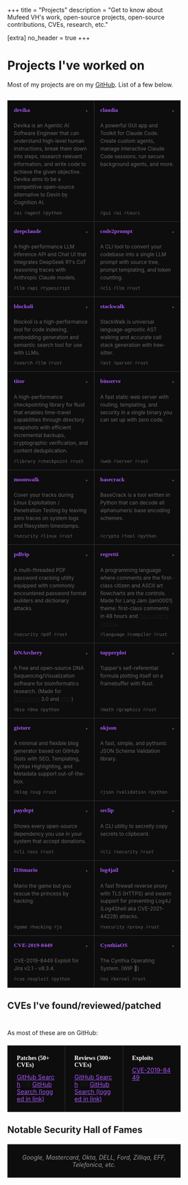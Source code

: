 +++
title = "Projects"
description = "Get to know about Mufeed VH's work, open-source projects, open-source contributions, CVEs, research, etc."

[extra]
no_header = true
+++

# Projects I've worked on

Most of my projects are on my [GitHub](https://github.com/mufeedvh). List of a few below.

<div class="projects-grid">
<div class="project-card">
<h3 class="project-title"><a href="https://github.com/stitionai/devika" target="_blank">devika</a> <span class="github-stars" data-repo="stitionai/devika"></span></h3>
<p class="project-description">Devika is an Agentic AI Software Engineer that can understand high-level human instructions, break them down into steps, research relevant information, and write code to achieve the given objective. Devika aims to be a competitive open-source alternative to Devin by Cognition AI.</p>
<div class="project-tags">
<span class="project-tag">AI</span>
<span class="project-tag">Agent</span>
<span class="project-tag">Python</span>
</div>
</div>

<div class="project-card">
<h3 class="project-title"><a href="https://github.com/getAsterisk/claudia" target="_blank">claudia</a> <span class="github-stars" data-repo="getAsterisk/claudia"></span></h3>
<p class="project-description">A powerful GUI app and Toolkit for Claude Code. Create custom agents, manage interactive Claude Code sessions, run secure background agents, and more.</p>
<div class="project-tags">
<span class="project-tag">GUI</span>
<span class="project-tag">AI</span>
<span class="project-tag">Tauri</span>
</div>
</div>

<div class="project-card">
<h3 class="project-title"><a href="https://github.com/getasterisk/deepclaude" target="_blank">deepclaude</a> <span class="github-stars" data-repo="getasterisk/deepclaude"></span></h3>
<p class="project-description">A high-performance LLM inference API and Chat UI that integrates DeepSeek R1's CoT reasoning traces with Anthropic Claude models.</p>
<div class="project-tags">
<span class="project-tag">LLM</span>
<span class="project-tag">API</span>
<span class="project-tag">TypeScript</span>
</div>
</div>

<div class="project-card">
<h3 class="project-title"><a href="https://github.com/mufeedvh/code2prompt" target="_blank">code2prompt</a> <span class="github-stars" data-repo="mufeedvh/code2prompt"></span></h3>
<p class="project-description">A CLI tool to convert your codebase into a single LLM prompt with source tree, prompt templating, and token counting.</p>
<div class="project-tags">
<span class="project-tag">CLI</span>
<span class="project-tag">LLM</span>
<span class="project-tag">Rust</span>
</div>
</div>

<div class="project-card">
<h3 class="project-title"><a href="https://github.com/getAsterisk/blockoli" target="_blank">blockoli</a> <span class="github-stars" data-repo="getAsterisk/blockoli"></span></h3>
<p class="project-description">Blockoli is a high-performance tool for code indexing, embedding generation and semantic search tool for use with LLMs.</p>
<div class="project-tags">
<span class="project-tag">Search</span>
<span class="project-tag">LLM</span>
<span class="project-tag">Rust</span>
</div>
</div>

<div class="project-card">
<h3 class="project-title"><a href="https://github.com/getAsterisk/stackwalk" target="_blank">stackwalk</a> <span class="github-stars" data-repo="getAsterisk/stackwalk"></span></h3>
<p class="project-description">StackWalk is universal language-agnostic AST walking and accurate call stack generation with tree-sitter.</p>
<div class="project-tags">
<span class="project-tag">AST</span>
<span class="project-tag">Parser</span>
<span class="project-tag">Rust</span>
</div>
</div>

<div class="project-card">
<h3 class="project-title"><a href="https://github.com/getAsterisk/titor" target="_blank">titor</a> <span class="github-stars" data-repo="getAsterisk/titor"></span></h3>
<p class="project-description">A high-performance checkpointing library for Rust that enables time-travel capabilities through directory snapshots with efficient incremental backups, cryptographic verification, and content deduplication.</p>
<div class="project-tags">
<span class="project-tag">Library</span>
<span class="project-tag">Checkpoint</span>
<span class="project-tag">Rust</span>
</div>
</div>

<div class="project-card">
<h3 class="project-title"><a href="https://github.com/mufeedvh/binserve" target="_blank">binserve</a> <span class="github-stars" data-repo="mufeedvh/binserve"></span></h3>
<p class="project-description">A fast static web server with routing, templating, and security in a single binary you can set up with zero code.</p>
<div class="project-tags">
<span class="project-tag">Web</span>
<span class="project-tag">Server</span>
<span class="project-tag">Rust</span>
</div>
</div>

<div class="project-card">
<h3 class="project-title"><a href="https://github.com/mufeedvh/moonwalk" target="_blank">moonwalk</a> <span class="github-stars" data-repo="mufeedvh/moonwalk"></span></h3>
<p class="project-description">Cover your tracks during Linux Exploitation / Penetration Testing by leaving zero traces on system logs and filesystem timestamps.</p>
<div class="project-tags">
<span class="project-tag">Security</span>
<span class="project-tag">Linux</span>
<span class="project-tag">Rust</span>
</div>
</div>

<div class="project-card">
<h3 class="project-title"><a href="https://github.com/mufeedvh/basecrack" target="_blank">basecrack</a> <span class="github-stars" data-repo="mufeedvh/basecrack"></span></h3>
<p class="project-description">BaseCrack is a tool written in Python that can decode all alphanumeric base encoding schemes.</p>
<div class="project-tags">
<span class="project-tag">Crypto</span>
<span class="project-tag">Tool</span>
<span class="project-tag">Python</span>
</div>
</div>

<div class="project-card">
<h3 class="project-title"><a href="https://github.com/mufeedvh/pdfrip" target="_blank">pdfrip</a> <span class="github-stars" data-repo="mufeedvh/pdfrip"></span></h3>
<p class="project-description">A multi-threaded PDF password cracking utility equipped with commonly encountered password format builders and dictionary attacks.</p>
<div class="project-tags">
<span class="project-tag">Security</span>
<span class="project-tag">PDF</span>
<span class="project-tag">Rust</span>
</div>
</div>

<div class="project-card">
<h3 class="project-title"><a href="https://github.com/mufeedvh/regretti" target="_blank">regretti</a> <span class="github-stars" data-repo="mufeedvh/regretti"></span></h3>
<p class="project-description">A programming language where comments are the first-class citizen and ASCII art flowcharts are the controls. Made for Lang Jam (jam0001) theme: first-class comments in 48 hours and <a href="https://www.youtube.com/watch?v=j7VAw8UfMeA&t=466s">Won voter's choice</a>.</p>
<div class="project-tags">
<span class="project-tag">Language</span>
<span class="project-tag">Compiler</span>
<span class="project-tag">Rust</span>
</div>
</div>

<div class="project-card">
<h3 class="project-title"><a href="https://github.com/DNArchery/DNArchery" target="_blank">DNArchery</a> <span class="github-stars" data-repo="DNArchery/DNArchery"></span></h3>
<p class="project-description">A free and open-source DNA Sequencing/Visualization software for bioinformatics research. (Made for <a href="https://fossunited.org/fosshack">FOSSHack</a> 3.0 and <a href="https://forum.fossunited.org/t/foss-hack-3-0-results/1882">Won</a>)</p>
<div class="project-tags">
<span class="project-tag">Bio</span>
<span class="project-tag">DNA</span>
<span class="project-tag">Python</span>
</div>
</div>

<div class="project-card">
<h3 class="project-title"><a href="https://github.com/mufeedvh/tupperplot" target="_blank">tupperplot</a> <span class="github-stars" data-repo="mufeedvh/tupperplot"></span></h3>
<p class="project-description">Tupper's self-referential formula plotting itself on a framebuffer with Rust.</p>
<div class="project-tags">
<span class="project-tag">Math</span>
<span class="project-tag">Graphics</span>
<span class="project-tag">Rust</span>
</div>
</div>

<div class="project-card">
<h3 class="project-title"><a href="https://github.com/mufeedvh/gisture" target="_blank">gisture</a> <span class="github-stars" data-repo="mufeedvh/gisture"></span></h3>
<p class="project-description">A minimal and flexible blog generator based on GitHub Gists with SEO, Templating, Syntax Highlighting, and Metadata support out-of-the-box.</p>
<div class="project-tags">
<span class="project-tag">Blog</span>
<span class="project-tag">SSG</span>
<span class="project-tag">Rust</span>
</div>
</div>

<div class="project-card">
<h3 class="project-title"><a href="https://github.com/mufeedvh/okjson" target="_blank">okjson</a> <span class="github-stars" data-repo="mufeedvh/okjson"></span></h3>
<p class="project-description">A fast, simple, and pythonic JSON Schema Validation library.</p>
<div class="project-tags">
<span class="project-tag">JSON</span>
<span class="project-tag">Validation</span>
<span class="project-tag">Python</span>
</div>
</div>

<div class="project-card">
<h3 class="project-title"><a href="https://github.com/mufeedvh/paydept" target="_blank">paydept</a> <span class="github-stars" data-repo="mufeedvh/paydept"></span></h3>
<p class="project-description">Shows every open-source dependency you use in your system that accept donations.</p>
<div class="project-tags">
<span class="project-tag">CLI</span>
<span class="project-tag">OSS</span>
<span class="project-tag">Rust</span>
</div>
</div>

<div class="project-card">
<h3 class="project-title"><a href="https://github.com/mufeedvh/seclip" target="_blank">seclip</a> <span class="github-stars" data-repo="mufeedvh/seclip"></span></h3>
<p class="project-description">A CLI utility to secretly copy secrets to clipboard.</p>
<div class="project-tags">
<span class="project-tag">CLI</span>
<span class="project-tag">Security</span>
<span class="project-tag">Rust</span>
</div>
</div>

<div class="project-card">
<h3 class="project-title"><a href="https://github.com/mufeedvh/l33tmario" target="_blank">l33tmario</a> <span class="github-stars" data-repo="mufeedvh/l33tmario"></span></h3>
<p class="project-description">Mario the game but you rescue the princess by hacking.</p>
<div class="project-tags">
<span class="project-tag">Game</span>
<span class="project-tag">Hacking</span>
<span class="project-tag">JS</span>
</div>
</div>

<div class="project-card">
<h3 class="project-title"><a href="https://github.com/mufeedvh/log4jail" target="_blank">log4jail</a> <span class="github-stars" data-repo="mufeedvh/log4jail"></span></h3>
<p class="project-description">A fast firewall reverse proxy with TLS (HTTPS) and swarm support for preventing Log4J (Log4Shell aka CVE-2021-44228) attacks.</p>
<div class="project-tags">
<span class="project-tag">Security</span>
<span class="project-tag">Proxy</span>
<span class="project-tag">Rust</span>
</div>
</div>

<div class="project-card">
<h3 class="project-title"><a href="https://github.com/mufeedvh/CVE-2019-8449" target="_blank">CVE-2019-8449</a> <span class="github-stars" data-repo="mufeedvh/CVE-2019-8449"></span></h3>
<p class="project-description">CVE-2019-8449 Exploit for Jira v2.1 - v8.3.4.</p>
<div class="project-tags">
<span class="project-tag">CVE</span>
<span class="project-tag">Exploit</span>
<span class="project-tag">Python</span>
</div>
</div>

<div class="project-card">
<h3 class="project-title"><a href="https://github.com/CynthiaOS/cynthia" target="_blank">CynthiaOS</a> <span class="github-stars" data-repo="CynthiaOS/cynthia"></span></h3>
<p class="project-description">The Cynthia Operating System. (WIP 🚧)</p>
<div class="project-tags">
<span class="project-tag">OS</span>
<span class="project-tag">Kernel</span>
<span class="project-tag">Rust</span>
</div>
</div>
</div>

<h2>CVEs I've found/reviewed/patched</h2>

<div class="cve-section">
<p>As most of these are on GitHub:</p>

<div class="cve-links">
<div class="cve-item">
<h4>Patches (50+ CVEs)</h4>
<a href="https://github.com/search?p=1&q=author%3Amufeedvh+org%3A418sec+is%3Amerged&type=Issues" target="_blank">GitHub Search</a> OR <a href="https://github.com/search?q=author%3Amufeedvh+org%3A418sec+is%3Amerged&type=pullrequests" target="_blank">GitHub Search (logged in link)</a>
</div>

<div class="cve-item">
<h4>Reviews (300+ CVEs)</h4>
<a href="https://github.com/search?q=reviewed-by%3Amufeedvh+org%3A418sec+is%3Amerged&type=Issues" target="_blank">GitHub Search</a> OR <a href="https://github.com/search?q=reviewed-by%3Amufeedvh+org%3A418sec+is%3Amerged&type=pullrequests" target="_blank">GitHub Search (logged in link)</a>
</div>

<div class="cve-item">
<h4>Exploits</h4>
<a href="https://github.com/mufeedvh/CVE-2019-8449" target="_blank">CVE-2019-8449</a>
</div>
</div>
</div>

<h2>Notable Security Hall of Fames</h2>

<p class="hall-of-fame">Google, Mastercard, Okta, DELL, Ford, Zilliqa, EFF, Telefonica, etc.</p>

<style>
/* Reset box-sizing for all elements to ensure consistent sizing */
*, *::before, *::after {
    box-sizing: border-box;
}

/* Ensure HTML and body don't cause overflow */
html {
    overflow-x: hidden;
}

/* Projects Grid Layout */
.projects-grid {
    display: grid;
    grid-template-columns: 1fr;
    gap: 1px;
    margin: 2em 0;
    width: 100%;
    box-sizing: border-box;
    background-color: #333;
    border: 1px solid #333;
}

@media screen and (min-width: 768px) {
    .projects-grid {
        grid-template-columns: repeat(2, 1fr);
    }
}

/* Dark Theme: Minimal Gwern-inspired Design */
.project-card {
    background-color: #0d0d0d;
    border: none;
    padding: 1em;
    transition: all 0.2s ease;
    display: flex;
    flex-direction: column;
    overflow: hidden;
    word-wrap: break-word;
    box-sizing: border-box;
    width: 100%;
    position: relative;
    cursor: pointer;
}

.project-card:hover {
    background-color: #1a1a1a;
}

.project-card a {
    pointer-events: none;
}

.project-title {
    margin: 0 0 0.5em 0;
    font-size: 0.95em;
    display: flex;
    align-items: baseline;
    justify-content: space-between;
    width: 100%;
    font-family: TiemposHeadline-Regular, Georgia, serif;
    gap: 0.5em;
}

.project-title a {
    color: #a855f7;
    text-decoration: none;
    overflow-wrap: break-word;
    word-break: break-word;
    hyphens: auto;
    transition: color 0.15s ease;
    border-bottom: 1px solid transparent;
}

.project-title a:hover {
    color: #c084fc;
    border-bottom-color: #c084fc;
}

/* GitHub Stars Styling - Minimal */
.github-stars {
    display: inline-flex;
    align-items: center;
    gap: 3px;
    font-size: 0.7em;
    color: #666;
    font-family: 'Fira Code', monospace;
    white-space: nowrap;
    flex-shrink: 0;
    opacity: 0.7;
}

.github-stars::before {
    content: "★";
    color: #f39c12;
    font-size: 0.9em;
}

.github-stars.loading {
    color: #555;
    min-width: 30px;
    text-align: center;
}

.github-stars.loading::after {
    content: "...";
}

.github-stars.error {
    color: #555;
}

.github-stars.error::after {
    content: "—";
}

.project-description {
    flex-grow: 1;
    margin-bottom: 0.75em;
    line-height: 1.5;
    color: #666;
    word-wrap: break-word;
    overflow-wrap: break-word;
    hyphens: auto;
    -webkit-hyphens: auto;
    -moz-hyphens: auto;
    -ms-hyphens: auto;
    font-size: 0.85em;
}

.project-tags {
    display: flex;
    flex-wrap: wrap;
    gap: 0.4em;
    margin-top: auto;
    width: 100%;
    box-sizing: border-box;
}

.project-tag {
    background-color: transparent;
    color: #666;
    padding: 0;
    border-radius: 0;
    font-size: 0.75em;
    border: none;
    font-family: 'Fira Code', monospace;
    text-transform: lowercase;
}

.project-tag::before {
    content: "#";
    opacity: 0.5;
}

/* CVE Section */
.cve-section {
    margin-top: 3em;
    width: 100%;
    box-sizing: border-box;
}

.cve-links {
    display: grid;
    grid-template-columns: 1fr;
    gap: 1px;
    margin: 1.5em 0;
    width: 100%;
    box-sizing: border-box;
    background-color: #333;
    border: 1px solid #333;
}

@media screen and (min-width: 768px) {
    .cve-links {
        grid-template-columns: repeat(3, 1fr);
    }
}

.cve-item {
    background-color: #0d0d0d;
    padding: 1.5em;
    border: none;
    box-sizing: border-box;
    overflow: hidden;
    transition: background-color 0.2s ease;
}

.cve-item:hover {
    background-color: #1a1a1a;
}

.cve-item h4 {
    margin: 0 0 0.75em 0;
    color: #ffffff;
    font-family: TiemposHeadline-Regular, Georgia, serif;
    font-size: 1em;
}

.cve-item a {
    word-break: break-all;
    color: #a855f7;
    transition: color 0.15s ease;
    border-bottom: 1px solid transparent;
}

.cve-item a:hover {
    color: #c084fc;
    border-bottom-color: #c084fc;
}

.hall-of-fame {
    font-style: italic;
    color: #999;
    margin-top: 1.5em;
    word-wrap: break-word;
    padding: 1.5em;
    background-color: #0d0d0d;
    border: 1px solid #333;
    text-align: center;
}

/* Frutiger Aero Theme: Vista-inspired Design */
body.frutiger-aero .projects-grid {
    gap: 20px;
    background: transparent;
    border: none;
}

body.frutiger-aero .project-card {
    background: linear-gradient(135deg, rgba(255, 255, 255, 0.85) 0%, rgba(240, 248, 255, 0.95) 100%);
    backdrop-filter: blur(15px);
    -webkit-backdrop-filter: blur(15px);
    border: 1px solid rgba(173, 216, 255, 0.6);
    border-radius: 8px;
    padding: 1.25em;
    box-shadow: 0 4px 24px rgba(31, 38, 135, 0.12);
    position: relative;
    overflow: hidden;
}

body.frutiger-aero .project-card::before {
    content: "";
    position: absolute;
    top: 0;
    left: 0;
    right: 0;
    height: 50%;
    background: linear-gradient(to bottom, 
        rgba(255, 255, 255, 0.6) 0%, 
        rgba(255, 255, 255, 0) 100%);
    pointer-events: none;
}

body.frutiger-aero .project-card:hover {
    background: linear-gradient(135deg, rgba(255, 255, 255, 0.9) 0%, rgba(240, 248, 255, 1) 100%);
    box-shadow: 0 8px 32px rgba(0, 120, 215, 0.2);
    border-color: rgba(173, 216, 255, 0.8);
    transform: translateY(-2px);
}

body.frutiger-aero .project-title a {
    color: #0078D7;
    text-shadow: 0 1px 2px rgba(255, 255, 255, 0.8);
    border-bottom-color: transparent;
}

body.frutiger-aero .project-title a:hover {
    color: #00A2ED;
    text-shadow: 0 0 8px rgba(0, 162, 237, 0.3);
    border-bottom-color: #00A2ED;
}

body.frutiger-aero .project-description {
    color: #333;
    text-shadow: 0 1px 1px rgba(255, 255, 255, 0.5);
}

body.frutiger-aero .project-tag {
    background: linear-gradient(to bottom, #e0f0ff 0%, #d0e8ff 100%);
    border: 1px solid #80c0ff;
    color: #0063B1;
    text-shadow: 0 1px 1px rgba(255, 255, 255, 0.8);
    padding: 2px 8px;
    border-radius: 10px;
    font-weight: 500;
    position: relative;
    overflow: hidden;
    font-size: 0.8em;
}

body.frutiger-aero .project-tag::before {
    content: "";
    opacity: 1;
}

body.frutiger-aero .project-tag::after {
    content: "";
    position: absolute;
    top: 0;
    left: 0;
    right: 0;
    height: 50%;
    background: linear-gradient(to bottom, 
        rgba(255, 255, 255, 0.6) 0%, 
        rgba(255, 255, 255, 0) 100%);
    pointer-events: none;
}

body.frutiger-aero .project-tag:hover {
    background: linear-gradient(to bottom, #d0e8ff 0%, #b8deff 100%);
    box-shadow: 0 2px 8px rgba(0, 120, 215, 0.15);
    transform: translateY(-1px);
}

body.frutiger-aero .github-stars {
    background: linear-gradient(to bottom, #e0f0ff 0%, #d0e8ff 100%);
    border: 1px solid #80c0ff;
    color: #0063B1;
    text-shadow: 0 1px 1px rgba(255, 255, 255, 0.8);
    padding: 2px 6px;
    border-radius: 10px;
    opacity: 1;
    position: relative;
    overflow: hidden;
}

body.frutiger-aero .github-stars::after {
    content: "";
    position: absolute;
    top: 0;
    left: 0;
    right: 0;
    height: 50%;
    background: linear-gradient(to bottom, 
        rgba(255, 255, 255, 0.6) 0%, 
        rgba(255, 255, 255, 0) 100%);
    pointer-events: none;
    z-index: 0;
}

body.frutiger-aero .github-stars::before {
    color: #f39c12;
    text-shadow: 0 1px 2px rgba(0, 0, 0, 0.2);
    position: relative;
    z-index: 1;
}

body.frutiger-aero .cve-links {
    gap: 20px;
    background: transparent;
    border: none;
}

body.frutiger-aero .cve-item {
    background: linear-gradient(135deg, rgba(255, 255, 255, 0.85) 0%, rgba(240, 248, 255, 0.95) 100%);
    backdrop-filter: blur(15px);
    -webkit-backdrop-filter: blur(15px);
    border: 1px solid rgba(173, 216, 255, 0.6);
    border-radius: 8px;
    padding: 1.5em;
    box-shadow: 0 4px 24px rgba(31, 38, 135, 0.12);
    position: relative;
    overflow: hidden;
}

body.frutiger-aero .cve-item::before {
    content: "";
    position: absolute;
    top: 0;
    left: 0;
    right: 0;
    height: 50%;
    background: linear-gradient(to bottom, 
        rgba(255, 255, 255, 0.6) 0%, 
        rgba(255, 255, 255, 0) 100%);
    pointer-events: none;
}

body.frutiger-aero .cve-item:hover {
    background: linear-gradient(135deg, rgba(255, 255, 255, 0.9) 0%, rgba(240, 248, 255, 1) 100%);
    box-shadow: 0 8px 32px rgba(0, 120, 215, 0.2);
    border-color: rgba(173, 216, 255, 0.8);
    transform: translateY(-2px);
}

body.frutiger-aero .cve-item h4 {
    color: #0063B1;
    text-shadow: 0 1px 2px rgba(255, 255, 255, 0.8);
}

body.frutiger-aero .cve-item a {
    color: #0078D7;
    border-bottom-color: transparent;
}

body.frutiger-aero .cve-item a:hover {
    color: #00A2ED;
    border-bottom-color: #00A2ED;
}

body.frutiger-aero .hall-of-fame {
    background: linear-gradient(135deg, rgba(255, 255, 255, 0.85) 0%, rgba(240, 248, 255, 0.95) 100%);
    backdrop-filter: blur(15px);
    -webkit-backdrop-filter: blur(15px);
    border: 1px solid rgba(173, 216, 255, 0.6);
    color: #333;
    text-shadow: 0 1px 1px rgba(255, 255, 255, 0.5);
    box-shadow: 0 4px 24px rgba(31, 38, 135, 0.12);
    border-radius: 8px;
    position: relative;
    overflow: hidden;
}

body.frutiger-aero .hall-of-fame::before {
    content: "";
    position: absolute;
    top: 0;
    left: 0;
    right: 0;
    height: 50%;
    background: linear-gradient(to bottom, 
        rgba(255, 255, 255, 0.6) 0%, 
        rgba(255, 255, 255, 0) 100%);
    pointer-events: none;
}

/* Responsive adjustments */
@media screen and (max-width: 767px) {
    .projects-grid {
        grid-template-columns: 1fr;
        gap: 1px;
    }
    
    body.frutiger-aero .projects-grid {
        gap: 16px;
    }
    
    .project-card {
        padding: 0.85em;
    }
    
    body.frutiger-aero .project-card {
        padding: 1.1em;
    }
    
    .cve-links {
        grid-template-columns: 1fr;
        gap: 1px;
    }
    
    body.frutiger-aero .cve-links {
        gap: 16px;
    }
    
    .project-title {
        flex-wrap: nowrap;
        gap: 0.5em;
        font-size: 1em;
    }
    
    .project-title a {
        flex: 1;
        min-width: 0;
    }
    
    .github-stars {
        margin-left: auto;
        font-size: 0.65em;
        flex-shrink: 0;
    }
}

@media screen and (max-width: 480px) {
    .project-card {
        padding: 0.75em;
    }
    
    body.frutiger-aero .project-card {
        padding: 1em;
    }
    
    .project-title {
        font-size: 0.95em;
        margin-bottom: 0.4em;
    }
    
    .project-description {
        font-size: 0.9em;
        line-height: 1.5;
        margin-bottom: 0.75em;
    }
    
    .project-tags {
        gap: 0.4em;
    }
    
    .project-tag {
        font-size: 0.8em;
    }
    
    body.frutiger-aero .project-tag {
        padding: 2px 8px;
    }
    
    .github-stars {
        font-size: 0.6em;
    }
    
    body.frutiger-aero .github-stars {
        padding: 2px 6px;
    }
    
    .cve-item {
        padding: 1.25em;
    }
    
    body.frutiger-aero .cve-item {
        padding: 1.25em;
    }
    
    .hall-of-fame {
        padding: 1.25em;
        font-size: 0.95em;
    }
}

/* Ensure the custom styles work with the base styles */
.content .projects-grid,
.content .cve-section {
    width: 100%;
    max-width: 100%;
}

/* Global mobile fixes to prevent horizontal scroll */
@media screen and (max-width: 768px) {
    body {
        overflow-x: hidden !important;
    }
    
    .content * {
        max-width: 100%;
        word-wrap: break-word;
        overflow-wrap: break-word;
    }
}
</style>

<script>
// GitHub API Optimization Strategy:
// - Bulk fetch all repos for mufeedvh and getAsterisk (2 API calls)
// - Use individual calls only for external repos (stitionai, DNArchery, CynthiaOS)
// This reduces ~20 API calls to just 5, preventing rate limits

// Function to format star count (e.g., 1.2k, 15.3k)
function formatStarCount(count) {
    if (count >= 1000) {
        return (count / 1000).toFixed(1).replace(/\.0$/, '') + 'k';
    }
    return count.toString();
}

// Function to fetch all repos for a user/org
async function fetchUserRepos(username) {
    try {
        const response = await fetch(`https://api.github.com/users/${username}/repos?per_page=100`, {
            headers: {
                'Accept': 'application/vnd.github.v3+json'
            }
        });
        
        if (!response.ok) {
            throw new Error(`HTTP error! status: ${response.status}`);
        }
        
        const repos = await response.json();
        const starMap = {};
        
        repos.forEach(repo => {
            starMap[repo.name.toLowerCase()] = repo.stargazers_count;
        });
        
        return starMap;
    } catch (error) {
        console.error(`Failed to fetch repos for ${username}:`, error);
        return {};
    }
}

// Function to fetch GitHub stars for a single repository
async function fetchGitHubStars(repo) {
    try {
        const response = await fetch(`https://api.github.com/repos/${repo}`, {
            headers: {
                'Accept': 'application/vnd.github.v3+json'
            }
        });
        
        if (!response.ok) {
            throw new Error(`HTTP error! status: ${response.status}`);
        }
        
        const data = await response.json();
        return data.stargazers_count;
    } catch (error) {
        console.error(`Failed to fetch stars for ${repo}:`, error);
        return null;
    }
}

// Function to update all star counts on the page
async function updateAllStarCounts() {
    const starElements = document.querySelectorAll('.github-stars');
    
    // Add loading state
    starElements.forEach(el => {
        el.classList.add('loading');
    });
    
    // First, fetch all repos for mufeedvh and getAsterisk
    const [mufeedvhRepos, getAsteriskRepos] = await Promise.all([
        fetchUserRepos('mufeedvh'),
        fetchUserRepos('getAsterisk')
    ]);
    
    // Combine the star maps
    const bulkStarData = {
        'mufeedvh': mufeedvhRepos,
        'getasterisk': getAsteriskRepos
    };
    
    // Process each star element
    const promises = Array.from(starElements).map(async (el) => {
        const repo = el.getAttribute('data-repo');
        if (!repo) return null;
        
        const [owner, repoName] = repo.split('/');
        const ownerLower = owner.toLowerCase();
        const repoNameLower = repoName.toLowerCase();
        
        // Check if we have the data in bulk fetch
        if (bulkStarData[ownerLower] && bulkStarData[ownerLower][repoNameLower] !== undefined) {
            return { element: el, stars: bulkStarData[ownerLower][repoNameLower] };
        }
        
        // Otherwise, fetch individually (for repos like stitionai/devika, DNArchery/DNArchery, etc.)
        const stars = await fetchGitHubStars(repo);
        return { element: el, stars };
    });
    
    // Wait for all processing to complete
    const results = await Promise.all(promises);
    
    // Update the DOM with results
    results.forEach(result => {
        if (result && result.element) {
            result.element.classList.remove('loading');
            
            if (result.stars !== null) {
                result.element.textContent = formatStarCount(result.stars);
            } else {
                result.element.classList.add('error');
            }
        }
    });
}

// Run when the page loads
document.addEventListener('DOMContentLoaded', () => {
    // Small delay to ensure smooth page load
    setTimeout(updateAllStarCounts, 100);
    
    // Log optimization info
    console.log('GitHub API optimization enabled: Bulk fetching repos for mufeedvh and getAsterisk');
    
    // Make project cards clickable
    document.querySelectorAll('.project-card').forEach(card => {
        const link = card.querySelector('.project-title a');
        if (link) {
            card.addEventListener('click', function(e) {
                // Don't trigger if clicking directly on the link or star count
                if (e.target.tagName !== 'A' && !e.target.closest('.github-stars')) {
                    window.open(link.href, '_blank');
                }
            });
        }
    });
});
</script>